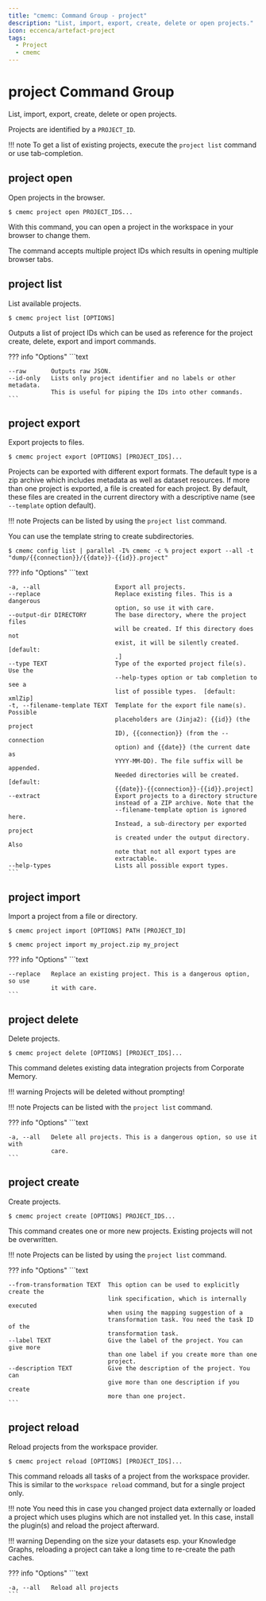 ```yaml
---
title: "cmemc: Command Group - project"
description: "List, import, export, create, delete or open projects."
icon: eccenca/artefact-project
tags:
  - Project
  - cmemc
---
```

# project Command Group
<!-- This file was generated - DO NOT CHANGE IT MANUALLY -->

List, import, export, create, delete or open projects.

Projects are identified by a `PROJECT_ID`.

!!! note
    To get a list of existing projects, execute the `project list` command or use tab-completion.



## project open

Open projects in the browser.

```shell-session title="Usage"
$ cmemc project open PROJECT_IDS...
```




With this command, you can open a project in the workspace in your browser to change them.

The command accepts multiple project IDs which results in opening multiple browser tabs.



## project list

List available projects.

```shell-session title="Usage"
$ cmemc project list [OPTIONS]
```




Outputs a list of project IDs which can be used as reference for the project create, delete, export and import commands.



??? info "Options"
    ```text

    --raw       Outputs raw JSON.
    --id-only   Lists only project identifier and no labels or other metadata.
                This is useful for piping the IDs into other commands.
    ```

## project export

Export projects to files.

```shell-session title="Usage"
$ cmemc project export [OPTIONS] [PROJECT_IDS]...
```




Projects can be exported with different export formats. The default type is a zip archive which includes metadata as well as dataset resources. If more than one project is exported, a file is created for each project. By default, these files are created in the current directory with a descriptive name (see `--template` option default).

!!! note
    Projects can be listed by using the `project list` command.


You can use the template string to create subdirectories.

```shell-session title="Example"
$ cmemc config list | parallel -I% cmemc -c % project export --all -t "dump/{{connection}}/{{date}}-{{id}}.project"
```




??? info "Options"
    ```text

    -a, --all                     Export all projects.
    --replace                     Replace existing files. This is a dangerous
                                  option, so use it with care.
    --output-dir DIRECTORY        The base directory, where the project files
                                  will be created. If this directory does not
                                  exist, it will be silently created.  [default:
                                  .]
    --type TEXT                   Type of the exported project file(s). Use the
                                  --help-types option or tab completion to see a
                                  list of possible types.  [default: xmlZip]
    -t, --filename-template TEXT  Template for the export file name(s). Possible
                                  placeholders are (Jinja2): {{id}} (the project
                                  ID), {{connection}} (from the --connection
                                  option) and {{date}} (the current date as
                                  YYYY-MM-DD). The file suffix will be appended.
                                  Needed directories will be created.  [default:
                                  {{date}}-{{connection}}-{{id}}.project]
    --extract                     Export projects to a directory structure
                                  instead of a ZIP archive. Note that the
                                  --filename-template option is ignored here.
                                  Instead, a sub-directory per exported project
                                  is created under the output directory. Also
                                  note that not all export types are
                                  extractable.
    --help-types                  Lists all possible export types.
    ```

## project import

Import a project from a file or directory.

```shell-session title="Usage"
$ cmemc project import [OPTIONS] PATH [PROJECT_ID]
```




```shell-session title="Example"
$ cmemc project import my_project.zip my_project
```




??? info "Options"
    ```text

    --replace   Replace an existing project. This is a dangerous option, so use
                it with care.
    ```

## project delete

Delete projects.

```shell-session title="Usage"
$ cmemc project delete [OPTIONS] [PROJECT_IDS]...
```




This command deletes existing data integration projects from Corporate Memory.

!!! warning
    Projects will be deleted without prompting!


!!! note
    Projects can be listed with the `project list` command.




??? info "Options"
    ```text

    -a, --all   Delete all projects. This is a dangerous option, so use it with
                care.
    ```

## project create

Create projects.

```shell-session title="Usage"
$ cmemc project create [OPTIONS] PROJECT_IDS...
```




This command creates one or more new projects. Existing projects will not be overwritten.

!!! note
    Projects can be listed by using the `project list` command.




??? info "Options"
    ```text

    --from-transformation TEXT  This option can be used to explicitly create the
                                link specification, which is internally executed
                                when using the mapping suggestion of a
                                transformation task. You need the task ID of the
                                transformation task.
    --label TEXT                Give the label of the project. You can give more
                                than one label if you create more than one
                                project.
    --description TEXT          Give the description of the project. You can
                                give more than one description if you create
                                more than one project.
    ```

## project reload

Reload projects from the workspace provider.

```shell-session title="Usage"
$ cmemc project reload [OPTIONS] [PROJECT_IDS]...
```




This command reloads all tasks of a project from the workspace provider. This is similar to the `workspace reload` command, but for a single project only.

!!! note
    You need this in case you changed project data externally or loaded a project which uses plugins which are not installed yet. In this case, install the plugin(s) and reload the project afterward.


!!! warning
    Depending on the size your datasets esp. your Knowledge Graphs, reloading a project can take a long time to re-create the path caches.




??? info "Options"
    ```text

    -a, --all   Reload all projects
    ```

